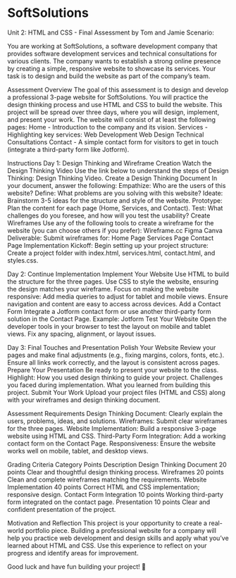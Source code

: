 # SoftSolutions
Unit 2: HTML and CSS - Final Assessment by Tom and Jamie
Scenario:

You are working at SoftSolutions, a software development company that provides software development services and technical consultations for various clients. The company wants to establish a strong online presence by creating a simple, responsive website to showcase its services. Your task is to design and build the website as part of the company’s team.

Assessment Overview
The goal of this assessment is to design and develop a professional 3-page website for SoftSolutions. You will practice the design thinking process and use HTML and CSS to build the website. This project will be spread over three days, where you will design, implement, and present your work.
The website will consist of at least the following pages:
Home - Introduction to the company and its vision.
Services - Highlighting key services:
Web Development
Web Design
Technical Consultations
Contact - A simple contact form for visitors to get in touch (integrate a third-party form like Jotform).

Instructions
Day 1: Design Thinking and Wireframe Creation
Watch the Design Thinking Video
Use the link below to understand the steps of Design Thinking:
Design Thinking Video.
Create a Design Thinking Document
In your document, answer the following:
Empathize: Who are the users of this website?
Define: What problems are you solving with this website?
Ideate: Brainstorm 3-5 ideas for the structure and style of the website.
Prototype: Plan the content for each page (Home, Services, and Contact).
Test: What challenges do you foresee, and how will you test the usability?
Create Wireframes
Use any of the following tools to create a wireframe for the website (you can choose others if you prefer):
Wireframe.cc
Figma
Canva
Deliverable:
Submit wireframes for:
Home Page
Services Page
Contact Page
Implementation Kickoff:
Begin setting up your project structure:
Create a project folder with index.html, services.html, contact.html, and styles.css.

Day 2: Continue Implementation
Implement Your Website
Use HTML to build the structure for the three pages.
Use CSS to style the website, ensuring the design matches your wireframe.
Focus on making the website responsive:
Add media queries to adjust for tablet and mobile views.
Ensure navigation and content are easy to access across devices.
Add a Contact Form
Integrate a Jotform contact form or use another third-party form solution in the Contact Page.
Example: Jotform
Test Your Website
Open the developer tools in your browser to test the layout on mobile and tablet views.
Fix any spacing, alignment, or layout issues.

Day 3: Final Touches and Presentation
Polish Your Website
Review your pages and make final adjustments (e.g., fixing margins, colors, fonts, etc.).
Ensure all links work correctly, and the layout is consistent across pages.
Prepare Your Presentation
Be ready to present your website to the class.
Highlight:
How you used design thinking to guide your project.
Challenges you faced during implementation.
What you learned from building this project.
Submit Your Work
Upload your project files (HTML and CSS) along with your wireframes and design thinking document.

Assessment Requirements
Design Thinking Document: Clearly explain the users, problems, ideas, and solutions.
Wireframes: Submit clear wireframes for the three pages.
Website Implementation: Build a responsive 3-page website using HTML and CSS.
Third-Party Form Integration: Add a working contact form on the Contact Page.
Responsiveness: Ensure the website works well on mobile, tablet, and desktop views.

Grading Criteria
Category
Points
Description
Design Thinking Document
20 points
Clear and thoughtful design thinking process.
Wireframes
20 points
Clean and complete wireframes matching the requirements.
Website Implementation
40 points
Correct HTML and CSS implementation; responsive design.
Contact Form Integration
10 points
Working third-party form integrated on the contact page.
Presentation
10 points
Clear and confident presentation of the project.


Motivation and Reflection
This project is your opportunity to create a real-world portfolio piece. Building a professional website for a company will help you practice web development and design skills and apply what you’ve learned about HTML and CSS. Use this experience to reflect on your progress and identify areas for improvement.

Good luck and have fun building your project! 🎉

